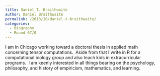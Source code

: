```yaml
---
title: Daniel T. Braithwaite
author: Daniel Braithwaite
permalink: /2013/10/daniel-t-braithwaite/
categories:
  - Biography
  - Round 07/0
---
```

I am in Chicago working toward a doctoral thesis in applied math concerning tensor computations.  Aside from that I write in R for a computational biology group and also teach kids in extracurricular programs.  I am keenly interested in all things bearing on the psychology, philosophy, and history of empiricism, mathematics, and learning.
